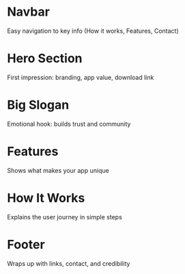 
# Navbar	
Easy navigation to key info (How it works, Features, Contact)
# Hero Section	
First impression: branding, app value, download link
# Big Slogan	
Emotional hook: builds trust and community
# Features	
Shows what makes your app unique

# How It Works	
Explains the user journey in simple steps
# Footer	
Wraps up with links, contact, and credibility